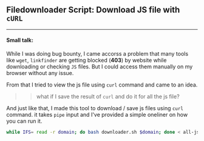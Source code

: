 ## Filedownloader Script: Download JS file with `cURL`
---
#### Small talk:
While I was doing bug bounty, I came accorss a problem that many tools like `wget`, `linkfinder` are getting blocked (**403**) by website while downloading or checking `JS` files. But I could access them manually on my browser without any issue.

From that I tried to view the js file using `curl` command and came to an idea.
>> what if I save the result of `curl` and do it for all the js file?

And just like that, I made this tool to download / save js files using `curl` command. it takes `pipe` input and I've provided a simple oneliner on how you can run it.

```bash
while IFS= read -r domain; do bash downloader.sh $domain; done < all-jsfile-link.txt;
```
